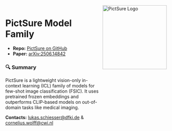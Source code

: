 <div style="display: flex; align-items: top; justify-content: space-between;">
  <div>
    <h1>PictSure Model Family</h1>
    <ul>
      <li><strong>Repo:</strong> <a href="https://github.com/PictSure/pictsure-library">PictSure on GitHub</a></li>
      <li><strong>Paper:</strong> <a href="https://arxiv.org/abs/2506.14842">arXiv:2506.14842</a></li>
    </ul>
    <h3>🔍 Summary</h3>
    <p>
      PictSure is a lightweight vision-only in-context learning (ICL) family of models for few-shot image classification (FSIC).
      It uses pretrained frozen embeddings and outperforms CLIP-based models on out-of-domain tasks like medical imaging.
    </p>
    <p>
      <strong>Contacts:</strong>
      <a href="mailto:lukas.schiesser@dfki.de">lukas.schiesser@dfki.de</a> & 
      <a href="mailto:cornelius.wolff@cwi.nl">cornelius.wolff@cwi.nl</a>
    </p>
  </div>
  <div>
      <img src="https://cdn-uploads.huggingface.co/production/uploads/65d65a40531e0bc924f0b1a3/aINq_HQmhIlapvtseaLIs.png" alt="PictSure Logo" width="200"/>
    </div>
</div>
